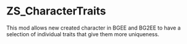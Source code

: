 # ZS_CharacterTraits
This mod allows new created character in BGEE and BG2EE to have a selection of individual traits that give them more uniqueness.
